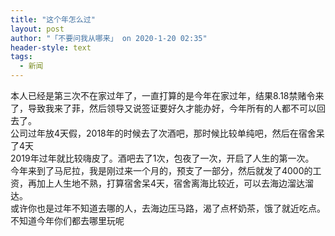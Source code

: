 ```yaml
---
title: "这个年怎么过"
layout: post
author: "「不要问我从哪来」 on 2020-1-20 02:35"
header-style: text
tags:
  - 新闻
---
```


<head></head>
<body>
  本人已经是第三次不在家过年了，一直打算的是今年在家过年，结果8.18禁赌令来了，导致我来了菲，然后领导又说签证要好久才能办好，今年所有的人都不可以回去了。
 <br> 公司过年放4天假，2018年的时候去了次酒吧，那时候比较单纯吧，然后在宿舍呆了4天
 <br> 2019年过年就比较嗨皮了。酒吧去了1次，包夜了一次，开启了人生的第一次。
 <br> 今年来到了马尼拉，我是刚过来一个月的，预支了一部分，然后就发了4000的工资，再加上人生地不熟，打算宿舍呆4天，宿舍离海比较近，可以去海边溜达溜达。
 <br> 或许你也是过年不知道去哪的人，去海边压马路，渴了点杯奶茶，饿了就近吃点。
 <br> 不知道今年你们都去哪里玩呢
</body>


